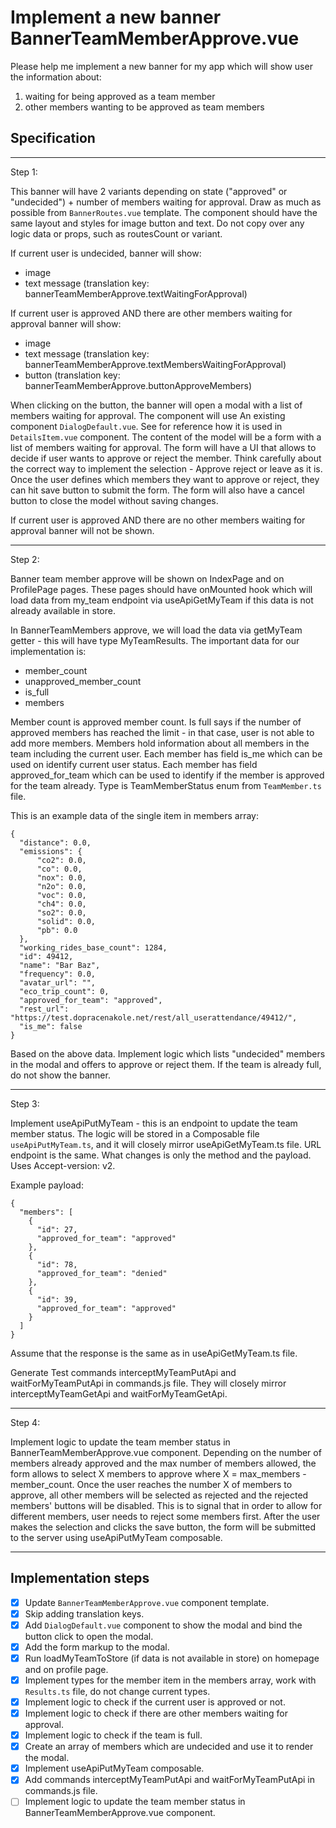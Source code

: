 # Implement a new banner BannerTeamMemberApprove.vue

Please help me implement a new banner for my app which will show user the information about:

1. waiting for being approved as a team member
2. other members wanting to be approved as team members

## Specification

---

Step 1:

This banner will have 2 variants depending on state ("approved" or "undecided") + number of members waiting for approval. Draw as much as possible from `BannerRoutes.vue` template. The component should have the same layout and styles for image button and text. Do not copy over any logic data or props, such as routesCount or variant.

If current user is undecided, banner will show:

- image
- text message (translation key: bannerTeamMemberApprove.textWaitingForApproval)

If current user is approved AND there are other members waiting for approval banner will show:

- image
- text message (translation key: bannerTeamMemberApprove.textMembersWaitingForApproval)
- button (translation key: bannerTeamMemberApprove.buttonApproveMembers)

When clicking on the button, the banner will open a modal with a list of members waiting for approval.
The component will use An existing component `DialogDefault.vue`. See for reference how it is used in `DetailsItem.vue` component.
The content of the model will be a form with a list of members waiting for approval. The form will have a UI that allows to decide if user wants to approve or reject the member. Think carefully about the correct way to implement the selection - Approve reject or leave as it is. Once the user defines which members they want to approve or reject, they can hit save button to submit the form. The form will also have a cancel button to close the model without saving changes.

If current user is approved AND there are no other members waiting for approval banner will not be shown.

---

Step 2:

Banner team member approve will be shown on IndexPage and on ProfilePage pages. These pages should have onMounted hook which will load data from my_team endpoint via useApiGetMyTeam if this data is not already available in store.

In BannerTeamMembers approve, we will load the data via getMyTeam getter - this will have type MyTeamResults. The important data for our implementation is:

- member_count
- unapproved_member_count
- is_full
- members

Member count is approved member count. Is full says if the number of approved members has reached the limit - in that case, user is not able to add more members. Members hold information about all members in the team including the current user.
Each member has field is_me which can be used on identify current user status.
Each member has field approved_for_team which can be used to identify if the member is approved for the team already. Type is TeamMemberStatus enum from `TeamMember.ts` file.

This is an example data of the single item in members array:

```
{
  "distance": 0.0,
  "emissions": {
      "co2": 0.0,
      "co": 0.0,
      "nox": 0.0,
      "n2o": 0.0,
      "voc": 0.0,
      "ch4": 0.0,
      "so2": 0.0,
      "solid": 0.0,
      "pb": 0.0
  },
  "working_rides_base_count": 1284,
  "id": 49412,
  "name": "Bar Baz",
  "frequency": 0.0,
  "avatar_url": "",
  "eco_trip_count": 0,
  "approved_for_team": "approved",
  "rest_url": "https://test.dopracenakole.net/rest/all_userattendance/49412/",
  "is_me": false
}
```

Based on the above data. Implement logic which lists "undecided" members in the modal and offers to approve or reject them. If the team is already full, do not show the banner.

---

Step 3:

Implement useApiPutMyTeam - this is an endpoint to update the team member status.
The logic will be stored in a Composable file `useApiPutMyTeam.ts`, and it will closely mirror useApiGetMyTeam.ts file. URL endpoint is the same. What changes is only the method and the payload. Uses Accept-version: v2.

Example payload:

```
{
  "members": [
    {
      "id": 27,
      "approved_for_team": "approved"
    },
    {
      "id": 78,
      "approved_for_team": "denied"
    },
    {
      "id": 39,
      "approved_for_team": "approved"
    }
  ]
}
```

Assume that the response is the same as in useApiGetMyTeam.ts file.

Generate Test commands interceptMyTeamPutApi and waitForMyTeamPutApi in commands.js file. They will closely mirror interceptMyTeamGetApi and waitForMyTeamGetApi.

---

Step 4:

Implement logic to update the team member status in BannerTeamMemberApprove.vue component.
Depending on the number of members already approved and the max number of members allowed, the form allows to select X members to approve where X = max_members - member_count. Once the user reaches the number X of members to approve, all other members will be selected as rejected and the rejected members' buttons will be disabled. This is to signal that in order to allow for different members, user needs to reject some members first.
After the user makes the selection and clicks the save button, the form will be submitted to the server using useApiPutMyTeam composable.

---

## Implementation steps

- [x] Update `BannerTeamMemberApprove.vue` component template.
- [x] Skip adding translation keys.
- [x] Add `DialogDefault.vue` component to show the modal and bind the button click to open the modal.
- [x] Add the form markup to the modal.
- [x] Run loadMyTeamToStore (if data is not available in store) on homepage and on profile page.
- [x] Implement types for the member item in the members array, work with `Results.ts` file, do not change current types.
- [x] Implement logic to check if the current user is approved or not.
- [x] Implement logic to check if there are other members waiting for approval.
- [x] Implement logic to check if the team is full.
- [x] Create an array of members which are undecided and use it to render the modal.
- [x] Implement useApiPutMyTeam composable.
- [x] Add commands interceptMyTeamPutApi and waitForMyTeamPutApi in commands.js file.
- [ ] Implement logic to update the team member status in BannerTeamMemberApprove.vue component.
